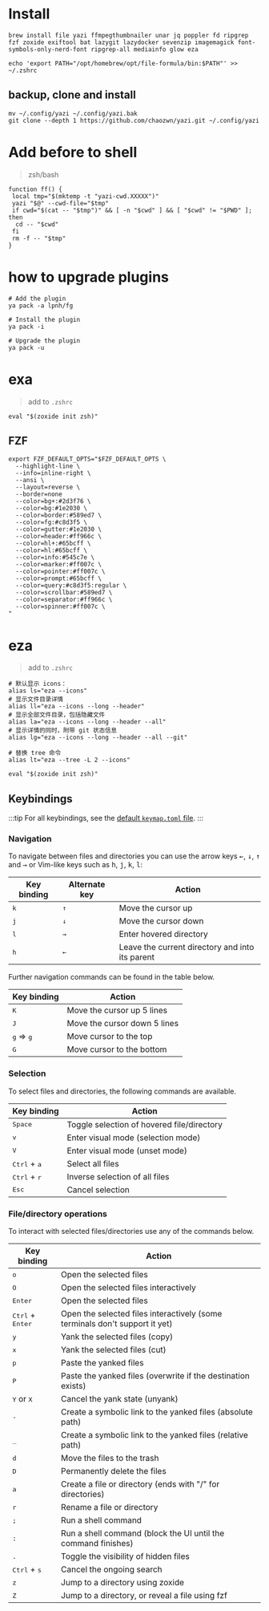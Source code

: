 # Install

```shell
brew install file yazi ffmpegthumbnailer unar jq poppler fd ripgrep fzf zoxide exiftool bat lazygit lazydocker sevenzip imagemagick font-symbols-only-nerd-font ripgrep-all mediainfo glow eza
```

```shell
echo 'export PATH="/opt/homebrew/opt/file-formula/bin:$PATH"' >> ~/.zshrc
```
## backup, clone and install

```shell
mv ~/.config/yazi ~/.config/yazi.bak
git clone --depth 1 https://github.com/chaozwn/yazi.git ~/.config/yazi
```

# Add before to shell

> zsh/bash

```shell
function ff() {
 local tmp="$(mktemp -t "yazi-cwd.XXXXX")"
 yazi "$@" --cwd-file="$tmp"
 if cwd="$(cat -- "$tmp")" && [ -n "$cwd" ] && [ "$cwd" != "$PWD" ]; then
  cd -- "$cwd"
 fi
 rm -f -- "$tmp"
}
```

# how to upgrade plugins

```shell
# Add the plugin
ya pack -a lpnh/fg

# Install the plugin
ya pack -i

# Upgrade the plugin
ya pack -u
```

# exa

> add to `.zshrc`

```shell
eval "$(zoxide init zsh)"
```

## FZF

```shell
export FZF_DEFAULT_OPTS="$FZF_DEFAULT_OPTS \
  --highlight-line \
  --info=inline-right \
  --ansi \
  --layout=reverse \
  --border=none
  --color=bg+:#2d3f76 \
  --color=bg:#1e2030 \
  --color=border:#589ed7 \
  --color=fg:#c8d3f5 \
  --color=gutter:#1e2030 \
  --color=header:#ff966c \
  --color=hl+:#65bcff \
  --color=hl:#65bcff \
  --color=info:#545c7e \
  --color=marker:#ff007c \
  --color=pointer:#ff007c \
  --color=prompt:#65bcff \
  --color=query:#c8d3f5:regular \
  --color=scrollbar:#589ed7 \
  --color=separator:#ff966c \
  --color=spinner:#ff007c \
"
```

# eza

> add to `.zshrc`

```shell
# 默认显示 icons：
alias ls="eza --icons"
# 显示文件目录详情
alias ll="eza --icons --long --header"
# 显示全部文件目录，包括隐藏文件
alias la="eza --icons --long --header --all"
# 显示详情的同时，附带 git 状态信息
alias lg="eza --icons --long --header --all --git"

# 替换 tree 命令
alias lt="eza --tree -L 2 --icons"

eval "$(zoxide init zsh)"
```

## Keybindings

:::tip
For all keybindings, see the [default `keymap.toml` file](https://github.com/sxyazi/yazi/blob/latest/yazi-config/preset/keymap.toml).
:::

### Navigation

To navigate between files and directories you can use the arrow keys <kbd>←</kbd>, <kbd>↓</kbd>, <kbd>↑</kbd> and <kbd>→</kbd>
or Vim-like keys such as <kbd>h</kbd>, <kbd>j</kbd>, <kbd>k</kbd>, <kbd>l</kbd>:

| Key binding  | Alternate key | Action                                          |
| ------------ | ------------- | ----------------------------------------------- |
| <kbd>k</kbd> | <kbd>↑</kbd>  | Move the cursor up                              |
| <kbd>j</kbd> | <kbd>↓</kbd>  | Move the cursor down                            |
| <kbd>l</kbd> | <kbd>→</kbd>  | Enter hovered directory                         |
| <kbd>h</kbd> | <kbd>←</kbd>  | Leave the current directory and into its parent |

Further navigation commands can be found in the table below.

| Key binding                 | Action                       |
| --------------------------- | ---------------------------- |
| <kbd>K</kbd>                | Move the cursor up 5 lines   |
| <kbd>J</kbd>                | Move the cursor down 5 lines |
| <kbd>g</kbd> ⇒ <kbd>g</kbd> | Move cursor to the top       |
| <kbd>G</kbd>                | Move cursor to the bottom    |

### Selection

To select files and directories, the following commands are available.

| Key binding                    | Action                                     |
| ------------------------------ | ------------------------------------------ |
| <kbd>Space</kbd>               | Toggle selection of hovered file/directory |
| <kbd>v</kbd>                   | Enter visual mode (selection mode)         |
| <kbd>V</kbd>                   | Enter visual mode (unset mode)             |
| <kbd>Ctrl</kbd> + <kbd>a</kbd> | Select all files                           |
| <kbd>Ctrl</kbd> + <kbd>r</kbd> | Inverse selection of all files             |
| <kbd>Esc</kbd>                 | Cancel selection                           |

### File/directory operations

To interact with selected files/directories use any of the commands below.

| Key binding                        | Action                                                                      |
| ---------------------------------- | --------------------------------------------------------------------------- |
| <kbd>o</kbd>                       | Open the selected files                                                     |
| <kbd>O</kbd>                       | Open the selected files interactively                                       |
| <kbd>Enter</kbd>                   | Open the selected files                                                     |
| <kbd>Ctrl</kbd> + <kbd>Enter</kbd> | Open the selected files interactively (some terminals don't support it yet) |
| <kbd>y</kbd>                       | Yank the selected files (copy)                                              |
| <kbd>x</kbd>                       | Yank the selected files (cut)                                               |
| <kbd>p</kbd>                       | Paste the yanked files                                                      |
| <kbd>P</kbd>                       | Paste the yanked files (overwrite if the destination exists)                |
| <kbd>Y</kbd> or <kbd>X</kbd>       | Cancel the yank state (unyank)                                              |
| <kbd>-</kbd>                       | Create a symbolic link to the yanked files (absolute path)                  |
| <kbd>\_</kbd>                      | Create a symbolic link to the yanked files (relative path)                  |
| <kbd>d</kbd>                       | Move the files to the trash                                                 |
| <kbd>D</kbd>                       | Permanently delete the files                                                |
| <kbd>a</kbd>                       | Create a file or directory (ends with "/" for directories)                  |
| <kbd>r</kbd>                       | Rename a file or directory                                                  |
| <kbd>;</kbd>                       | Run a shell command                                                         |
| <kbd>:</kbd>                       | Run a shell command (block the UI until the command finishes)               |
| <kbd>.</kbd>                       | Toggle the visibility of hidden files                                       |
| <kbd>Ctrl</kbd> + <kbd>s</kbd>     | Cancel the ongoing search                                                   |
| <kbd>z</kbd>                       | Jump to a directory using zoxide                                            |
| <kbd>Z</kbd>                       | Jump to a directory, or reveal a file using fzf                             |
